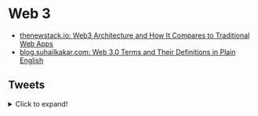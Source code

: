 # Web 3
- [thenewstack.io: Web3 Architecture and How It Compares to Traditional Web Apps](https://thenewstack.io/web3-architecture-and-how-it-compares-to-traditional-web-apps/)
- [blog.suhailkakar.com: Web 3.0 Terms and Their Definitions in Plain English](https://blog.suhailkakar.com/web-30-terms-and-their-definitions-in-plain-english)

## Tweets
<details>
  <summary>Click to expand!</summary>

<center>
<blockquote class="twitter-tweet"><p lang="en" dir="ltr">Want to get your hands dirty on the frontend side of Web 3?<br><br>Perfect! 🔥<br><br>Time for a small introduction to Web 3 development with JavaScript and ethers.js!<br><br>A thread. ↓</p>&mdash; Oliver Jumpertz (@oliverjumpertz) <a href="https://twitter.com/oliverjumpertz/status/1456980354640850948?ref_src=twsrc%5Etfw">November 6, 2021</a></blockquote> <script async src="https://platform.twitter.com/widgets.js" charset="utf-8"></script>

<blockquote class="twitter-tweet"><p lang="en" dir="ltr">Let’s say someone wants to start diving in web3.<br><br>What resources would you recommend to get started?<br><br>P.S: that person is me 😶</p>&mdash; Pit (@catalinmpit) <a href="https://twitter.com/catalinmpit/status/1462424925097107462?ref_src=twsrc%5Etfw">November 21, 2021</a></blockquote> <script async src="https://platform.twitter.com/widgets.js" charset="utf-8"></script>
</center>
</details>